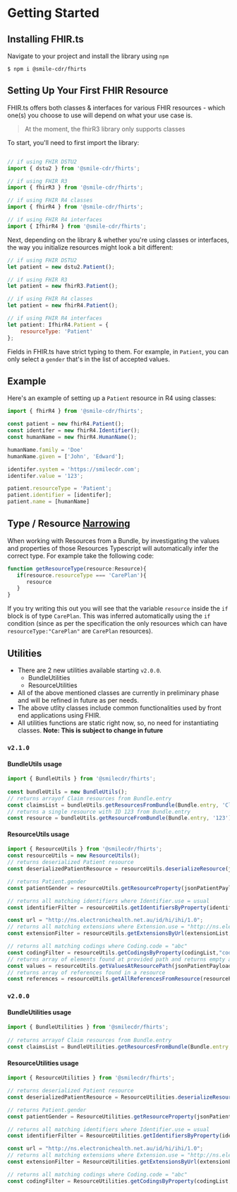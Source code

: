 # Getting Started

## Installing FHIR.ts

Navigate to your project and install the library using `npm`

```shell
$ npm i @smile-cdr/fhirts
```

## Setting Up Your First FHIR Resource

FHIR.ts offers both classes & interfaces for various FHIR resources - which one(s) you choose to use will depend on what your use case is. 

> At the moment, the fhirR3 library only supports classes

To start, you'll need to first import the library:

```js

// if using FHIR DSTU2
import { dstu2 } from '@smile-cdr/fhirts';

// if using FHIR R3 
import { fhirR3 } from '@smile-cdr/fhirts';

// if using FHIR R4 classes
import { fhirR4 } from '@smile-cdr/fhirts';

// if using FHIR R4 interfaces
import { IfhirR4 } from '@smile-cdr/fhirts';
```

Next, depending on the library & whether you're using classes or interfaces, the way you initialize resources might look a bit different:

```js
// if using FHIR DSTU2
let patient = new dstu2.Patient();

// if using FHIR R3 
let patient = new fhirR3.Patient();

// if using FHIR R4 classes
let patient = new fhirR4.Patient();

// if using FHIR R4 interfaces
let patient: IfhirR4.Patient = {
    resourceType: 'Patient'
};
```

Fields in FHIR.ts have strict typing to them. For example, in `Patient`, you can only select a `gender` that's in the list of accepted values.

## Example

Here's an example of setting up a `Patient` resource in R4 using classes:

```js
import { fhirR4 } from '@smile-cdr/fhirts';

const patient = new fhirR4.Patient();
const identifer = new fhirR4.Identifier();
const humanName = new fhirR4.HumanName();

humanName.family = 'Doe'
humanName.given = ['John', 'Edward'];

identifer.system = 'https://smilecdr.com';
identifer.value = '123';

patient.resourceType = 'Patient';
patient.identifier = [identifer];
patient.name = [humanName]
```

## Type / Resource [Narrowing](https://www.typescriptlang.org/docs/handbook/2/narrowing.html)

When working with Resources from a Bundle, by investigating the values and properties of those Resources Typescript will automatically infer the correct type. For example take the following code:
```js
function getResourceType(resource:Resource){
   if(resource.resourceType === 'CarePlan'){
      resource
   } 
}
```
If you try writing this out you will see that the variable `resource` inside the `if` block is of type `CarePlan`. This was inferred automatically using the `if` condition (since as per the specification the only resources which can have `resourceType:"CarePlan"` are `CarePlan` resources).

## Utilities

- There are 2 new utilities available starting `v2.0.0`.
   - BundleUtilities
   - ResourceUtilities
- All of the above mentioned classes are currently in preliminary phase and will be refined in future as per needs.
- The above utlity classes include common functionalities used by front end applications using FHIR. 
- All utilities functions are static right now, so, no need for instantiating classes. **Note: This is subject to change in future**

### `v2.1.0`
#### BundleUtils usage
```js
import { BundleUtils } from '@smilecdr/fhirts';
 
const bundleUtils = new BundleUtils();
// returns arrayof Claim resources from Bundle.entry 
const claimsList = bundleUtils.getResourcesFromBundle(Bundle.entry, 'Claim');
// returns a single resource with ID 123 from Bundle.entry
const resource = bundleUtils.getResourceFromBundle(Bundle.entry, '123'); 
```

#### ResourceUtils usage
```js
import { ResourceUtils } from '@smilecdr/fhirts';
const resourceUtils = new ResourceUtils();
// returns deserialized Patient resource
const deserializedPatientResource = resourceUtils.deserializeResource(jsonPatientPayload, new Patient()); 

// returns Patient.gender
const patientGender = resourceUtils.getResourceProperty(jsonPatientPayload, 'gender'); 

// returns all matching identifiers where Identifier.use = usual
const identifierFilter = resourceUtils.getIdentifiersByProperty(identifierList,"use","usual"); 

const url = "http://ns.electronichealth.net.au/id/hi/ihi/1.0";
// returns all matching extensions where Extension.use = "http://ns.electronichealth.net.au/id/hi/ihi/1.0"
const extensionFilter = resourceUtils.getExtensionsByUrl(extensionList, url); 

// returns all matching codings where Coding.code = "abc"
const codingFilter = resourceUtils.getCodingsByProperty(codingList,"code","abc"); 
// returns array of elements found at provided path and returns empty array if no values found 
const values = resourceUtils.getValuesAtResourcePath(jsonPatientPayload, "Patient.contact.relationship.coding.system");
// returns array of references found in a resource
const references = resourceUtils.getAllReferencesFromResource(resourcePayload);
```



### `v2.0.0`
#### BundleUtilities usage
```js
import { BundleUtilities } from '@smilecdr/fhirts';
 
// returns arrayof Claim resources from Bundle.entry 
const claimsList = BundleUtilities.getResourcesFromBundle(Bundle.entry, 'Claim'); 
```

#### ResourceUtilities usage
```js
import { ResourceUtilities } from '@smilecdr/fhirts';

// returns deserialized Patient resource
const deserializedPatientResource = ResourceUtilities.deserializeResource(jsonPatientPayload, new Patient()); 

// returns Patient.gender
const patientGender = ResourceUtilities.getResourceProperty(jsonPatientPayload, 'gender'); 

// returns all matching identifiers where Identifier.use = usual
const identifierFilter = ResourceUtilities.getIdentifiersByProperty(identifierList,"use","usual"); 

const url = "http://ns.electronichealth.net.au/id/hi/ihi/1.0";
// returns all matching extensions where Extension.use = "http://ns.electronichealth.net.au/id/hi/ihi/1.0"
const extensionFilter = ResourceUtilities.getExtensionsByUrl(extensionList, url); 

// returns all matching codings where Coding.code = "abc"
const codingFilter = ResourceUtilities.getCodingsByProperty(codingList,"code","abc"); 
```
